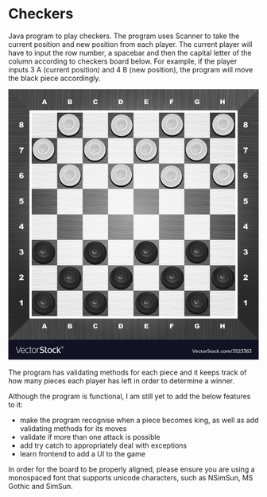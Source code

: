 # Checkers
Java program to play checkers. The program uses Scanner to take the current position and new position from each player. The current player will have to input the row number, a spacebar and then the capital letter of the column according to checkers board below. For example, if the player inputs 3 A (current position) and 4 B (new position), the program will move the black piece accordingly.

![checkers-board.jpg](image%2Fcheckers-board.jpg)

The program has validating methods for each piece and it keeps track of how many pieces each player has left in order to determine a winner.

Although the program is functional, I am still yet to add the below features to it:
- make the program recognise when a piece becomes king, as well as add validating methods for its moves
- validate if more than one attack is possible
- add try catch to appropriately deal with exceptions
- learn frontend to add a UI to the game

In order for the board to be properly aligned, please ensure you are using a monospaced font that supports unicode characters, such as NSimSun, MS Gothic and SimSun.

